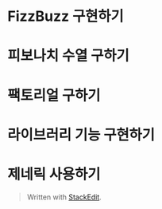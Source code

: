 # FizzBuzz 구현하기


# 피보나치 수열 구하기

# 팩토리얼 구하기

# 라이브러리 기능 구현하기

# 제네릭 사용하기




> Written with [StackEdit](https://stackedit.io/).
<!--stackedit_data:
eyJoaXN0b3J5IjpbLTc0ODMwNzgzOV19
-->